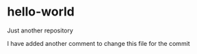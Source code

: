 # hello-world
Just another repository


I have added another comment to change this file for the commit
